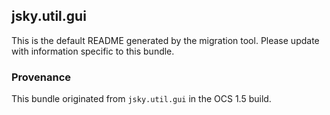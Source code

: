 
## jsky.util.gui

This is the default README generated by the migration tool. Please update with information specific to this bundle.

### Provenance

This bundle originated from `jsky.util.gui` in the OCS 1.5 build. 